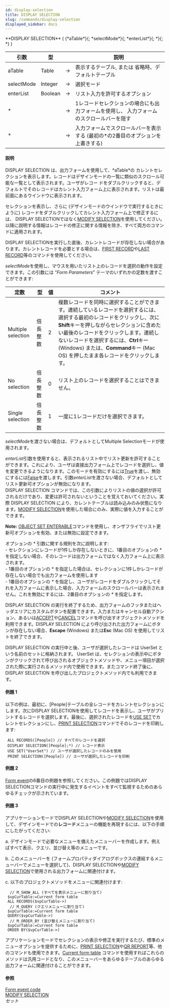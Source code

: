 ```yaml
---
id: display-selection
title: DISPLAY SELECTION
slug: /commands/display-selection
displayed_sidebar: docs
---
```


<!--REF #_command_.DISPLAY SELECTION.Syntax-->**DISPLAY SELECTION** ( {*aTable*}{; *selectMode*}{; *enterList*}{; *}{; *} )<!-- END REF-->
<!--REF #_command_.DISPLAY SELECTION.Params-->
| 引数 | 型 |  | 説明 |
| --- | --- | --- | --- |
| aTable | Table | &srarr; | 表示するテーブル, または 省略時、デフォルトテーブル |
| selectMode | Integer | &srarr; | 選択モード |
| enterList | Boolean | &srarr; | リスト入力を許可するオプション |
| * |  | &srarr; | 1レコードセレクションの場合にも出力フォームを使用し、 入力フォームのスクロールバーを隠す |
| * |  | &srarr; | 入力フォームでスクロールバーを表示する (最初の*の2番目のオプションを上書きする) |

<!-- END REF-->

#### 説明 

<!--REF #_command_.DISPLAY SELECTION.Summary-->DISPLAY SELECTION は、出力フォームを使用して、*aTable*の カレントセレクションを表示します。<!-- END REF-->レコードはデザインモードの一覧に類似のスクロール可能な一覧として表示されます。ユーザがレコー ドをダブルクリックすると、デフォルトでそのレコードはカレント入力フォーム上に表示されます。リストは最前面にあるウインドウに表示されます。 

セレクションを表示し、さらに (デザインモードのウインドウで実行するときにように) レコードをダブルクリックしてカレント入力フォーム上で修正するには、 DISPLAY SELECTIONではなく[MODIFY SELECTION](modify-selection.md)を使用してください。  
以降に説明する情報はレコードの修正に関する情報を除き、すべて両方のコマンドに適用されます。

DISPLAY SELECTIONを実行した直後、カレントレコードが存在しない場合があります。カレントレコードを必要とする場合は、[FIRST RECORD](first-record.md)や[LAST RECORD](last-record.md)等のコマンドを使用してください。

*selectMode*を使用し、マウスを用いたリスト上のレコードを選択の動作を設定できます。この引数には “*Form Parameters*” テーマのいずれかの定数を渡すことができます:

| 定数                 | 型    | 値 | コメント                                                                                                                                                                                          |
| ------------------ | ---- | - | --------------------------------------------------------------------------------------------------------------------------------------------------------------------------------------------- |
| Multiple selection | 倍長整数 | 2 | 複数レコードを同時に選択することができます。連続しているレコードを選択するには、選択する最初のレコードをクリックし、次に**Shift**キーを押しながらセレクションに含めたい最後のレコードをクリックします。連続しないレコードを選択するには、**Ctrl**キー (Windows) または、**Command**キー (Mac OS) を押したまま各レコードをクリックします。 |
| No selection       | 倍長整数 | 0 | リスト上のレコードを選択することはできません。                                                                                                                                                                       |
| Single selection   | 倍長整数 | 1 | 一度に1レコードだけを選択できます。                                                                                                                                                                            |

*selectMode*を渡さない場合は、デフォルトとしてMultiple Selectionモードが使用されます。

*enterList*引数を使用すると、表示されるリスト中でリスト更新を許可することができます。これにより、ユーザは直接出力フォーム上でレコードを選択し、値を変更できるようになります。このモードを有効にするには[True](true.md "True")を渡し、無効にするには[False](false.md "False")を渡します。引数*enterList*を渡さない場合、デフォルトとしてリスト更新可オプションが無効になります。  
DISPLAY SELECTION コマンドでは、この引数によりリストの値の選択が許可されるだけであり、変更は許可されないということを覚えておいてください。実際 DISPLAY SELECTION により、カレントテーブルは読み込みのみ状態になります。[MODIFY SELECTION](modify-selection.md)を使用した場合にのみ、実際に値を入力することができます。

**Note:** [OBJECT SET ENTERABLE](object-set-enterable.md)コマンドを使用し、オンザフライでリスト更新可オプションを有効、または無効に設定できます。 

オプションの *\** 引数に関する規則を次に説明します:  
\- セレクションにレコードが1件しか存在しないときに、1番目のオプションの *\** を指定しない場合、そのレコードは出力フォームではなく入力フォーム上に表示されます。  
\- 1番目のオプションの *\** を指定した場合は、セレクションに1件しかレコードが存在しない場合でも出力フォームを使用します  
\- 1番目のオプションの *\** を指定し、ユーザがレコードをダブルクリックしてそれを入力フォームに表示した場合、入力フォームのスクロールバーは表示されません。これを無効にするには、2番目のオプションの *\** を指定します。

DISPLAY SELECTION の実行を終了するため、出力フォームのフッタまたはヘッダエリアにカスタムボタンを配置できます。入力またはキャンセル自動アクション、あるいは[ACCEPT](accept.md)や[CANCEL](cancel.md)コマンドを呼び出すオブジェクトメソッドを利用できます。DISPLAY SELECTION により呼び出された出力フォームにボタンが存在しない場合、**Escape** (Windows) または**Esc** (Mac OS) を使用してリストを終了できます。

DISPLAY SELECTION の実行中と後、ユーザが選択したレコードは UserSet という名前のセットに格納されます。 UserSet は、セレクションの表示中にボタンがクリックされて呼び出されるオブジェクトメソッドや、メニュー項目が選択された際に実行されるメソッド内で使用できます。またコマンド終了後に、DISPLAY SELECTION を呼び出したプロジェクトメソッド内でも利用できます。

#### 例題 1 

以下の例は、最初に、\[People\]テーブルの全レコードをカレントセレクションにします。次にDISPLAY SELECTIONを使用してレコードを表示し、ユーザがプリントするレコードを選択します。最後に、選択されたレコードを[USE SET](use-set.md "USE SET")でカレントセレクションにし、[PRINT SELECTION](print-selection.md "PRINT SELECTION")コマンドでそのレコードを印刷します:

```4d
 ALL RECORDS([People]) // すべてのレコードを選択
 DISPLAY SELECTION([People];*) // レコード表示
 USE SET("UserSet") // ユーザが選択したレコードのみを使用
 PRINT SELECTION([People]) // ユーザが選択したレコードを印刷
```

#### 例題 2 

[Form event](form-event.md "Form event")の6番目の例題を参照してください。この例題ではDISPLAY SELECTIONコマンドの実行中に発生するイベントをすべて監視するためのあらゆるチェックが示されています。

#### 例題 3 

アプリケーションモードでDISPLAY SELECTIONや[MODIFY SELECTION](modify-selection.md)を使用して、デザインモードでの**レコード**メニューの機能を再現するには、以下の手順にしたがってください: 

a. デザインモードで必要なメニューを備えたメニューバーを作成します。例えばすべて表示、クエリ、並び替え等のメニューです。

b. このメニューバーを (フォームプロパティダイアログボックスの連結するメニューバーでメニューを選択して)、DISPLAY SELECTIONや[MODIFY SELECTION](modify-selection.md)で使用される出力フォームに関連付けます。

c. 以下のプロジェクトメソッドをメニューに関連付けます:

```4d
  // M_SHOW_ALL (すべてを表示メニューに割り当て)
 $vpCurTable:=Current form table
 ALL RECORDS($vpCurTable->)
  // M_QUERY (クエリメニューに割り当て)
 $vpCurTable:=Current form table
 QUERY($vpCurTable->)
  // M_ORDER_BY (並び替えメニューに割り当て)
 $vpCurTable:=Current form table
 ORDER BY($vpCurTable->)
```

アプリケーションモードでセレクションの表示や修正を実行するたび、標準のメニューオプションを提供するために、[PRINT SELECTION](print-selection.md "PRINT SELECTION")や[QR REPORT](qr-report.md "QR REPORT")等、他のコマンドも使用できます。[Current form table](current-form-table.md "Current form table") コマンドを使用すればこれらのメソッドは汎用コードとなり、このメニューバーをあらゆるテーブルのあらゆる出力フォームに関連付けることができます。

#### 参照 

[Form event code](form-event-code.md)  
[MODIFY SELECTION](modify-selection.md)  
*セット*  